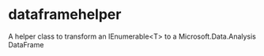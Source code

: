 # dataframehelper
A helper class to transform an IEnumerable&lt;T> to a Microsoft.Data.Analysis DataFrame
